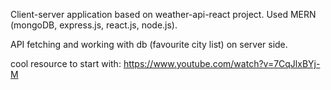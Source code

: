 Client-server application based on weather-api-react project. 
Used MERN (mongoDB, express.js, react.js, node.js).

API fetching and working with db (favourite city list) on server side.

cool resource to start with:
https://www.youtube.com/watch?v=7CqJlxBYj-M 
